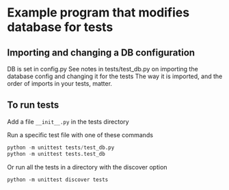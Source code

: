 # Example program that modifies database for tests 


## Importing and changing a DB configuration

DB is set in config.py
See notes in tests/test_db.py on importing the database config and changing it for the tests 
The way it is imported, and the order of imports in your tests, matter.

## To run tests

Add a file `__init__.py` in the tests directory 

Run a specific test file with one of these commands 

```python -m unittest discover tests
python -m unittest tests/test_db.py
python -m unittest tests.test_db
```

Or run all the tests in a directory with the discover option

```python -m unittest discover tests```